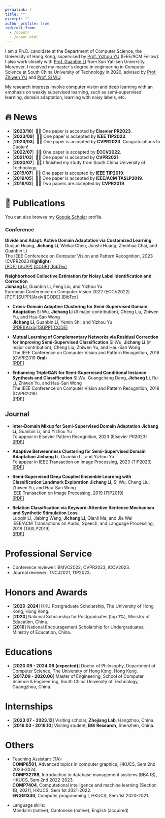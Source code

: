 ```yaml
---
permalink: /
title: ""
excerpt: ""
author_profile: true
redirect_from: 
  - /about/
  - /about.html
---
```




I am a Ph.D. candidate at the Department of Computer Science, the University of Hong Kong, supervised by [Prof. Yizhou YU](https://i.cs.hku.hk/~yzyu/) (IEEE/ACM Fellow). I also work closely with [Prof. Guanbin LI](http://guanbinli.com/) from Sun Yat-sen University. Moreover, I received my master's degree in engineering in Computer Science at South China University of Technology in 2020, advised by [Prof.  Zhiwen YU](https://scholar.google.com/citations?user=uawKm4wAAAAJ&hl=en) and [Prof. Si WU](https://scholar.google.com.hk/citations?user=RtkXrnwAAAAJ&hl=en).  

My research interests involve computer vision and deep learning with an emphasis on weakly supervised learning, such as semi-supervised learning, domain adaptation, learning with noisy labels, etc.




# 🔥 News

- [**2023/10**]  &nbsp;🎉🎉  One paper is accepted by **Elsevier PR2023**.
- [**2023/09**]  &nbsp;🎉🎉  One paper is accepted by **IEEE TIP2023**.
- [**2023/03**]  &nbsp;🎉🎉  One paper is accepted by **CVPR2023**. Congratulations to Duojun!
- [**2022/07**]  &nbsp;🎉🎉  One paper is accepted by **ECCV2022**.
- [**2021/03**]  &nbsp;🎉🎉  One paper is accepted by **CVPR2021**.
- [**2020/07**]  &nbsp;🎉🎉  I finished my study from South China University of Technology.
- [**2019/07**]  &nbsp;🎉🎉  One paper is accepted by **IEEE TIP2019**.
- [**2019/05**]  &nbsp;🎉🎉  One paper is accepted by **IEEE/ACM TASLP2019**.
- [**2019/02**]  &nbsp;🎉🎉  Two papers are accepted by **CVPR2019**.

# 📝 Publications 


You can also browse my <a href="https://scholar.google.com/citations?user=b8K5vcMAAAAJ" target="_blank">Google Scholar</a> profile.
<br />


<h3>
    <a name='Conference'></a>Conference
</h3>

<div class="media">
    <div class="media-body">
       <p class="media-heading">
          <strong>Divide and Adapt: Active Domain Adaptation via Customized Learning</strong><br />
          Duojun Huang, <b>Jichang Li</b>, Weikai Chen, Junshi Huang, Zhenhua Chai, and Guanbin Li<br />
          The IEEE Conference on Computer Vision and Pattern Recognition, 2023 (CVPR2023 <b>Highlight</b>)<br />
          <a href="https://openaccess.thecvf.com/content/CVPR2023/papers/Huang_Divide_and_Adapt_Active_Domain_Adaptation_via_Customized_Learning_CVPR_2023_paper.pdf">[PDF]</a>
           <a href="https://openaccess.thecvf.com/content/CVPR2023/supplemental/Huang_Divide_and_Adapt_CVPR_2023_supplemental.pdf">[SUPP]</a>
           <a href="https://github.com/starchaser49/DiaNA-CVPR2023">[CODE]</a>
           <a href="https://scholar.googleusercontent.com/scholar.bib?q=info:INuIaIO5Ma8J:scholar.google.com/&output=citation&scisdr=ClGCG90DEI7P8qHHJa0:AFWwaeYAAAAAZQbBPa2DFHxh1vtRFS-jcoRnnd8&scisig=AFWwaeYAAAAAZQbBPczALgCwjxDlcZq084ftvVM&scisf=4&ct=citation&cd=-1&hl=en">[BibTex]</a><br />
       </p>
    </div>
</div>



<div class="media">
    <div class="media-body">
       <p class="media-heading">
          <strong>Neighborhood Collective Estimation for Noisy Label Identification and Correction</strong><br />
          <b>Jichang Li</b>, Guanbin Li, Feng Liu, and Yizhou Yu<br />
          European Conference on Computer Vision 2022 (ECCV2022)<br /> 
          <a href="https://www.ecva.net/papers/eccv_2022/papers_ECCV/papers/136840126.pdf">[PDF]</a><a href="https://www.ecva.net/papers/eccv_2022/papers_ECCV/papers/136840126-supp.pdf">[SUPP]</a><a href="https://arxiv.org/abs/2208.03207">[Arxiv]</a><a href="https://github.com/lijichang/LNL-NCE">[CODE]</a>
           <a href="https://scholar.googleusercontent.com/scholar.bib?q=info:W7pOhHhsgLUJ:scholar.google.com/&output=citation&scisdr=ClGCG90DEI7P8qHHVo0:AFWwaeYAAAAAZQbBTo0ObfBPOV_ebBMcUKXLh0Y&scisig=AFWwaeYAAAAAZQbBTqLr5h8-N6r2D_kxNLLZboE&scisf=4&ct=citation&cd=-1&hl=en">[BibTex]</a><br />
       </p>
    </div>
</div>



- **Cross-Domain Adaptive Clustering for Semi-Supervised Domain Adaptation**
Si Wu, **Jichang Li** (# major contribution), Cheng Liu, Zhiwen Yu, and Hau-San Wong  
**Jichang Li**, Guanbin Li, Yemin Shi, and Yizhou Yu  
[[PDF]](https://openaccess.thecvf.com/content/CVPR2021/html/Li_Cross-Domain_Adaptive_Clustering_for_Semi-Supervised_Domain_Adaptation_CVPR_2021_paper.html)[[Arxiv]](https://arxiv.org/abs/2104.09415)[[SUPP]](https://openaccess.thecvf.com/content/CVPR2021/supplemental/Li_Cross-Domain_Adaptive_Clustering_CVPR_2021_supplemental.pdf)[[CODE]](https://github.com/lijichang/CVPR2021-SSDA)



- **Mutual Learning of Complementary Networks via Residual Correction for Improving Semi-Supervised Classification**
Si Wu, **Jichang Li** (# major contribution), Cheng Liu, Zhiwen Yu, and Hau-San Wong  
The IEEE Conference on Computer Vision and Pattern Recognition, 2019 (CVPR2019 **Oral**)  
[[PDF]](http://openaccess.thecvf.com/content_CVPR_2019/papers/Wu_Mutual_Learning_of_Complementary_Networks_via_Residual_Correction_for_Improving_CVPR_2019_paper.pdf)

- **Enhancing TripleGAN for Semi-Supervised Conditional Instance Synthesis and Classification**
Si Wu, Guangchang Deng, **Jichang Li**, Rui Li, Zhiwen Yu, and Hau-San Wong  
The IEEE Conference on Computer Vision and Pattern Recognition, 2019 (CVPR2019)  
[[PDF]](http://openaccess.thecvf.com/content_CVPR_2019/papers/Wu_Enhancing_TripleGAN_for_Semi-Supervised_Conditional_Instance_Synthesis_and_Classification_CVPR_2019_paper.pdf)  

## Journal

- **Inter-Domain Mixup for Semi-Supervised Domain Adaptation**
**Jichang Li**, Guanbin Li, and Yizhou Yu  
To appear in Elsevier Pattern Recognition, 2023 (Elsevier PR2023)  
[[PDF]]()  

- **Adaptive Betweenness Clustering for Semi-Supervised Domain Adaptation**
**Jichang Li**, Guanbin Li, and Yizhou Yu  
To appear in IEEE Transaction on Image Processing, 2023 (TIP2023)  
[[PDF]]()  

- **Semi-Supervised Deep Coupled Ensemble Learning with Classiﬁcation Landmark Exploration**
**Jichang Li**, Si Wu, Cheng Liu, Zhiwen Yu, and Hau-San Wong  
IEEE Transaction on Image Processing, 2019 (TIP2019)  
[[PDF]](https://ieeexplore.ieee.org/abstract/document/8796363)  

- **Relation Classification via Keyword-Attentive Sentence Mechanism and Synthetic Stimulation Loss**  
Luoqin Li, Jiabing Wang, **Jichang Li**, Qianli Ma, and Jia Wei  
IEEE/ACM Transactions on Audio, Speech, and Language Processing, 2019 (TASLP2019)  
[[PDF]](https://ieeexplore.ieee.org/abstract/document/8733064)  


# Professional Service

- Conference reviewer:  BMVC2022, CVPR2023, ICCV2023.
- Journal reviewer:  TVCJ2021, TIP2023.

# Honors and Awards
- [**2020-2024**] HKU Postgraduate Scholarship, The University of Hong Kong, Hong Kong. 
- [**2020**] National Scholarship for Postgraduates (top 1%), Ministry of Education, China.
- [**2016**] National Encouragement Scholarship for Undergraduates, Ministry of Education, China.
  
# Educations
- [**2020.09 - 2024.09 (expected)**] Doctor of Philosophy, Department of Computer Science, The University of Hong Kong, Hong Kong. 
- [**2017.09 - 2020.06**] Master of Engineering, School of Computer Science & Engineering, South China University of Technology, Guangzhou, China.


# Internships
- [**2023.07 - 2023.12**] Visiting scholar,  **Zhejiang Lab**, Hangzhou, China.
- [**2016.03 - 2016.10**] Visiting student,  **BGI Research**, Shenzhen, China.

# Others

- Teaching Assistant (TA):  
**COMP8501**, Advanced topics in computer graphics, HKUCS, Sem 2nd 2023-2024.  
**COMP3278B**, Introduction to database management systems (BBA IS), HKUCS, Sem 2nd 2022-2023.  
**COMP7404**, Computational intelligence and machine learning [Section 1B, 2021], HKUCS, Sem 1st 2021-2022.  
**ENGG1330**, Computer programming I, HKUCS, Sem 1st 2020-2021.

- Language skills:  
Mandarin (native), Cantonese (native), English (acquired)

  
